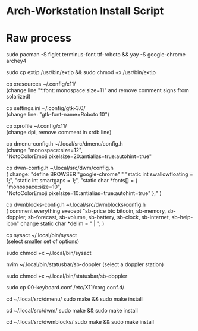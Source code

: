 # Arch-Workstation Install Script

# Raw process


sudo pacman -S figlet terminus-font ttf-roboto && yay -S google-chrome archey4 

sudo cp extip /usr/bin/extip && sudo chmod +x /usr/bin/extip

cp xresources ~/.config/x11/ \
(change line "*.font: monospace:size=11"
and remove comment signs from solarized)

cp settings.ini ~/.config/gtk-3.0/ \
(change line: "gtk-font-name=Roboto 10")

cp xprofile ~/.config/x11/ \
(change dpi, remove comment in xrdb line)

cp dmenu-config.h ~/.local/src/dmenu/config.h \
(change "monospace:size=12", "NotoColorEmoji:pixelsize=20:antialias=true:autohint=true"

cp dwm-config.h ~/.local/src/dwm/config.h \
( change: "define BROWSER "google-chrome" " "static int swallowfloating = 1;", "static int smartgaps = 1;", "static char *fonts[]          = { "monospace:size=10", "NotoColorEmoji:pixelsize=10:antialias=true:autohint=true"  };" )

cp dwmblocks-config.h ~/.local/src/dwmblocks/config.h \
( comment everything execept "sb-price btc bitcoin, sb-memory, sb-doppler, sb-forecast, sb-volume, sb-battery, sb-clock, sb-internet, sb-help-icon" change static char *delim = " | "; )
 
cp sysact ~/.local/bin/sysact \
(select smaller set of options)

sudo chmod +x ~/.local/bin/sysact

nvim ~/.local/bin/statusbar/sb-doppler
(select a doppler station)

sudo chmod +x ~/.local/bin/statusbar/sb-doppler

sudo cp 00-keyboard.conf /etc/X11/xorg.conf.d/

cd ~/.local/src/dmenu/ 
sudo make && sudo make install

cd ~/.local/src/dwm/ 
sudo make && sudo make install

cd ~/.local/src/dwmblocks/ 
sudo make && sudo make install
